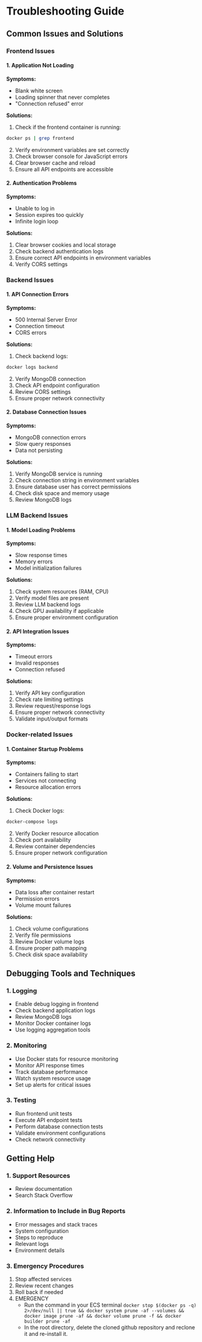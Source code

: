 # Troubleshooting Guide

## Common Issues and Solutions

### Frontend Issues

#### 1. Application Not Loading

**Symptoms:**

- Blank white screen
- Loading spinner that never completes
- "Connection refused" error

**Solutions:**

1. Check if the frontend container is running:

```bash
docker ps | grep frontend
```

2. Verify environment variables are set correctly
3. Check browser console for JavaScript errors
4. Clear browser cache and reload
5. Ensure all API endpoints are accessible

#### 2. Authentication Problems

**Symptoms:**

- Unable to log in
- Session expires too quickly
- Infinite login loop

**Solutions:**

1. Clear browser cookies and local storage
2. Check backend authentication logs
3. Ensure correct API endpoints in environment variables
4. Verify CORS settings

### Backend Issues

#### 1. API Connection Errors

**Symptoms:**

- 500 Internal Server Error
- Connection timeout
- CORS errors

**Solutions:**

1. Check backend logs:

```bash
docker logs backend
```

2. Verify MongoDB connection
3. Check API endpoint configuration
4. Review CORS settings
5. Ensure proper network connectivity

#### 2. Database Connection Issues

**Symptoms:**

- MongoDB connection errors
- Slow query responses
- Data not persisting

**Solutions:**

1. Verify MongoDB service is running
2. Check connection string in environment variables
3. Ensure database user has correct permissions
4. Check disk space and memory usage
5. Review MongoDB logs

### LLM Backend Issues

#### 1. Model Loading Problems

**Symptoms:**

- Slow response times
- Memory errors
- Model initialization failures

**Solutions:**

1. Check system resources (RAM, CPU)
2. Verify model files are present
3. Review LLM backend logs
4. Check GPU availability if applicable
5. Ensure proper environment configuration

#### 2. API Integration Issues

**Symptoms:**

- Timeout errors
- Invalid responses
- Connection refused

**Solutions:**

1. Verify API key configuration
2. Check rate limiting settings
3. Review request/response logs
4. Ensure proper network connectivity
5. Validate input/output formats

### Docker-related Issues

#### 1. Container Startup Problems

**Symptoms:**

- Containers failing to start
- Services not connecting
- Resource allocation errors

**Solutions:**

1. Check Docker logs:

```bash
docker-compose logs
```

2. Verify Docker resource allocation
3. Check port availability
4. Review container dependencies
5. Ensure proper network configuration

#### 2. Volume and Persistence Issues

**Symptoms:**

- Data loss after container restart
- Permission errors
- Volume mount failures

**Solutions:**

1. Check volume configurations
2. Verify file permissions
3. Review Docker volume logs
4. Ensure proper path mapping
5. Check disk space availability

## Debugging Tools and Techniques

### 1. Logging

- Enable debug logging in frontend
- Check backend application logs
- Review MongoDB logs
- Monitor Docker container logs
- Use logging aggregation tools

### 2. Monitoring

- Use Docker stats for resource monitoring
- Monitor API response times
- Track database performance
- Watch system resource usage
- Set up alerts for critical issues

### 3. Testing

- Run frontend unit tests
- Execute API endpoint tests
- Perform database connection tests
- Validate environment configurations
- Check network connectivity

## Getting Help

### 1. Support Resources

- Review documentation
- Search Stack Overflow

### 2. Information to Include in Bug Reports

- Error messages and stack traces
- System configuration
- Steps to reproduce
- Relevant logs
- Environment details

### 3. Emergency Procedures

1. Stop affected services
2. Review recent changes
3. Roll back if needed
4. EMERGENCY
   - Run the command in your ECS terminal `docker stop $(docker ps -q) 2>/dev/null || true && docker system prune -af --volumes && docker image prune -af && docker volume prune -f && docker builder prune -af`
   - In the root directory, delete the cloned github repository and reclone it and re-install it.
